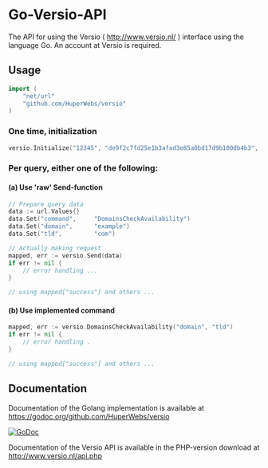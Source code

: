 Go-Versio-API
=============

The API for using the Versio ( http://www.versio.nl/ ) interface using the language Go. An account at Versio is required. 

Usage
-------------
    
```go
import (
    "net/url"
    "github.com/HuperWebs/versio"
)
```

### One time, initialization
```go
versio.Initialize("12345", "de9f2c7fd25e1b3afad3e85a0bd17d9b100db4b3", false)
```

### Per query, either one of the following:
#### (a) Use 'raw' Send-function
```go
// Prepare query data
data := url.Values{}
data.Set("command",	    "DomainsCheckAvailability")
data.Set("domain", 	    "example")
data.Set("tld",	        "com")

// Actually making request
mapped, err := versio.Send(data)
if err != nil {
	// error handling ...
}

// using mapped["success"] and others ...
```

#### (b) Use implemented command
```go
mapped, err := versio.DomainsCheckAvailability("domain", "tld")
if err != nil { 
	// error handling .
}

// using mapped["success"] and others ...
```

Documentation
-------------
Documentation of the Golang implementation is available at https://godoc.org/github.com/HuperWebs/versio

[![GoDoc](https://godoc.org/github.com/HuperWebs/versio?status.svg)](https://godoc.org/github.com/HuperWebs/versio)

Documentation of the Versio API is available in the PHP-version download at http://www.versio.nl/api.php
